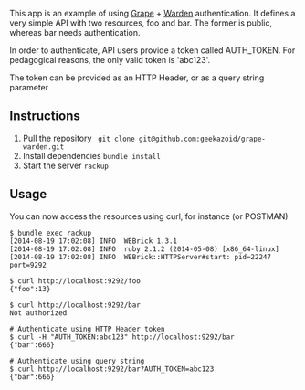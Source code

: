 This app is an example of using [Grape](https://github.com/intridea/grape) + [Warden](https://github.com/hassox/warden) authentication.
It defines a very simple API with two resources, foo and bar.
The former is public, whereas bar needs authentication.
 
In order to authenticate, API users provide a token called AUTH_TOKEN. For pedagogical reasons, the only valid token is 'abc123'.

The token can be provided as an HTTP Header, or as a query string parameter

## Instructions

1. Pull the repository 
` 
git clone git@github.com:geekazoid/grape-warden.git
`
2. Install dependencies
`
bundle install 
`
3. Start the server
`
rackup
`

## Usage

You can now access the resources using curl, for instance (or POSTMAN)

```
$ bundle exec rackup
[2014-08-19 17:02:08] INFO  WEBrick 1.3.1
[2014-08-19 17:02:08] INFO  ruby 2.1.2 (2014-05-08) [x86_64-linux]
[2014-08-19 17:02:08] INFO  WEBrick::HTTPServer#start: pid=22247 port=9292

$ curl http://localhost:9292/foo
{"foo":13}

$ curl http://localhost:9292/bar
Not authorized

# Authenticate using HTTP Header token
$ curl -H "AUTH_TOKEN:abc123" http://localhost:9292/bar
{"bar":666}

# Authenticate using query string
$ curl http://localhost:9292/bar?AUTH_TOKEN=abc123
{"bar":666} 
```
